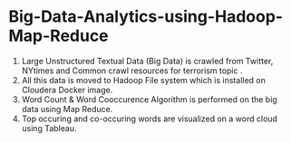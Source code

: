 # Big-Data-Analytics-using-Hadoop-Map-Reduce
1) Large Unstructured Textual Data (Big Data) is crawled from Twitter, NYtimes and Common crawl resources for terrorism topic . <br>
2) All this data is moved to Hadoop File system which is installed on Cloudera Docker image.<br>
3) Word Count & Word Cooccurence Algorithm is performed on the big data using Map Reduce.<br>
4) Top occuring and co-occuring words are visualized on a word cloud using Tableau.


